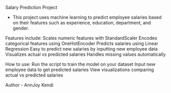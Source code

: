 Salary Prediction Project 
- This project uses machine learning to predict employee salaries based on their features such as experience, education, department, and gender.

Features include:
Scales numeric features with StandardScaler
Encodes categorical features using OneHotEncoder
Predicts salaries using Linear Regression
Easy to predict new salaries by inputting new employee data
Visualizes actual vs predicted salaries
Handles missing values automatically

How to use: 
Run the script to train the model on your dataset
Input new employee data to get predicted salaries
View visualizations comparing actual vs predicted salaries

Author - AnnJoy Kendi
